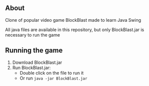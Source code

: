 ## About

Clone of popular video game BlockBlast made to learn Java Swing

All java files are available in this repository, but only BlockBlast.jar is necessary to run the game

## Running the game
1. Download BlockBlast.jar
2. Run BlockBlast.jar:
    * Double click on the file to run it
    * Or run ```java -jar BlockBlast.jar```
